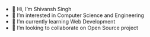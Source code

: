 - 👋 Hi, I’m Shivansh Singh
- 👀 I’m interested in Computer Science and Engineering
- 🌱 I’m currently learning Web Development
- 💞️ I’m looking to collaborate on Open Source project
  

<!---
shivansh-11/shivansh-11 is a ✨ special ✨ repository because its `README.md` (this file) appears on your GitHub profile.
You can click the Preview link to take a look at your changes.
--->
